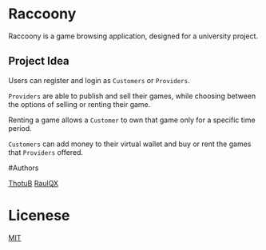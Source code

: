 # Raccoony

Raccoony is a game browsing application, designed for a university project.

## Project Idea

Users can register and login as
``Customers`` or ``Providers``.

``Providers`` are able to publish and sell their games, while choosing between the options
of selling or renting their game.

Renting a game allows a ``Customer`` to own that game only for a specific time period.

``Customers`` can add money to their virtual wallet and buy or rent the games that ``Providers`` offered.

#Authors

[ThotuB](https://github.com/ThotuB)
[RaulQX](https://github.com/RaulQX)

# Licenese
 [MIT](https://choosealicense.com/licenses/mit/)
